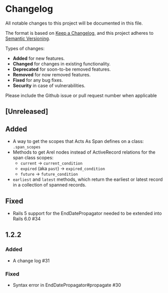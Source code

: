 # Changelog

All notable changes to this project will be documented in this file.

The format is based on [Keep a Changelog](https://keepachangelog.com/en/1.0.0/),
and this project adheres to [Semantic Versioning](https://semver.org/spec/v2.0.0.html).

Types of changes:
  - **Added** for new features.
  - **Changed** for changes in existing functionality.
  - **Deprecated** for soon-to-be removed features.
  - **Removed** for now removed features.
  - **Fixed** for any bug fixes.
  - **Security** in case of vulnerabilities.

Please include the Github issue or pull request number when applicable

## [Unreleased]
## Added
- A way to get the scopes that Acts As Span defines on a class: `.span_scopes`
- Methods to get Arel nodes instead of ActiveRecord relations for the span class
  scopes:
  * `current` -> `current_condition`
  * `expired` (aka `past`) -> `expired_condition`
  * `future` -> `future_condition`
- `earliest` and `latest` methods, which return the earliest or latest record
  in a collection of spanned records.
## Fixed
- Rails 5 support for the EndDatePropagator needed to be extended into Rails 6.0
  #34

## 1.2.2
### Added
- A change log #31
### Fixed
- Syntax error in EndDatePropagator#propagate #30

